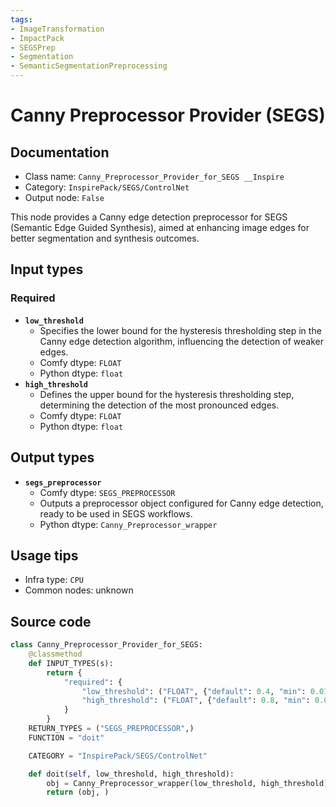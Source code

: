 ```yaml
---
tags:
- ImageTransformation
- ImpactPack
- SEGSPrep
- Segmentation
- SemanticSegmentationPreprocessing
---
```


# Canny Preprocessor Provider (SEGS)
## Documentation
- Class name: `Canny_Preprocessor_Provider_for_SEGS __Inspire`
- Category: `InspirePack/SEGS/ControlNet`
- Output node: `False`

This node provides a Canny edge detection preprocessor for SEGS (Semantic Edge Guided Synthesis), aimed at enhancing image edges for better segmentation and synthesis outcomes.
## Input types
### Required
- **`low_threshold`**
    - Specifies the lower bound for the hysteresis thresholding step in the Canny edge detection algorithm, influencing the detection of weaker edges.
    - Comfy dtype: `FLOAT`
    - Python dtype: `float`
- **`high_threshold`**
    - Defines the upper bound for the hysteresis thresholding step, determining the detection of the most pronounced edges.
    - Comfy dtype: `FLOAT`
    - Python dtype: `float`
## Output types
- **`segs_preprocessor`**
    - Comfy dtype: `SEGS_PREPROCESSOR`
    - Outputs a preprocessor object configured for Canny edge detection, ready to be used in SEGS workflows.
    - Python dtype: `Canny_Preprocessor_wrapper`
## Usage tips
- Infra type: `CPU`
- Common nodes: unknown


## Source code
```python
class Canny_Preprocessor_Provider_for_SEGS:
    @classmethod
    def INPUT_TYPES(s):
        return {
            "required": {
                "low_threshold": ("FLOAT", {"default": 0.4, "min": 0.01, "max": 0.99, "step": 0.01}),
                "high_threshold": ("FLOAT", {"default": 0.8, "min": 0.01, "max": 0.99, "step": 0.01})
            }
        }
    RETURN_TYPES = ("SEGS_PREPROCESSOR",)
    FUNCTION = "doit"

    CATEGORY = "InspirePack/SEGS/ControlNet"

    def doit(self, low_threshold, high_threshold):
        obj = Canny_Preprocessor_wrapper(low_threshold, high_threshold)
        return (obj, )

```
